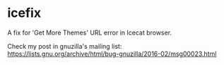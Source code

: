 # icefix
A fix for 'Get More Themes' URL error in Icecat browser.

Check my post in gnuzilla's mailing list: https://lists.gnu.org/archive/html/bug-gnuzilla/2016-02/msg00023.html
